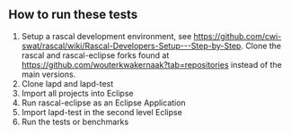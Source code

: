 ## How to run these tests

1. Setup a rascal development environment, see https://github.com/cwi-swat/rascal/wiki/Rascal-Developers-Setup---Step-by-Step. Clone the rascal and rascal-eclipse forks found at https://github.com/wouterkwakernaak?tab=repositories instead of the main versions.
2. Clone lapd and lapd-test
3. Import all projects into Eclipse
4. Run rascal-eclipse as an Eclipse Application
5. Import lapd-test in the second level Eclipse
6. Run the tests or benchmarks

